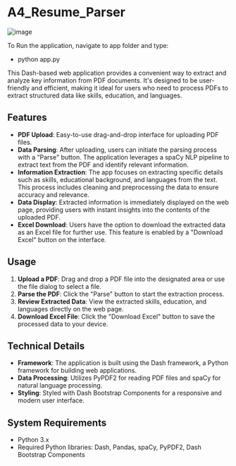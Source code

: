 # A4_Resume_Parser

![image](https://github.com/edvyan/A4_Resume_Parser/assets/46171741/0c237593-f8c4-4766-9e99-8c73c9decbd0)

To Run the application, navigate to app folder and type:  
- python app.py

This Dash-based web application provides a convenient way to extract and analyze key information from PDF documents. It's designed to be user-friendly and efficient, making it ideal for users who need to process PDFs to extract structured data like skills, education, and languages.

## Features

- **PDF Upload**: Easy-to-use drag-and-drop interface for uploading PDF files. 
- **Data Parsing**: After uploading, users can initiate the parsing process with a "Parse" button. The application leverages a spaCy NLP pipeline to extract text from the PDF and identify relevant information.
- **Information Extraction**: The app focuses on extracting specific details such as skills, educational background, and languages from the text. This process includes cleaning and preprocessing the data to ensure accuracy and relevance.
- **Data Display**: Extracted information is immediately displayed on the web page, providing users with instant insights into the contents of the uploaded PDF.
- **Excel Download**: Users have the option to download the extracted data as an Excel file for further use. This feature is enabled by a "Download Excel" button on the interface.

## Usage

1. **Upload a PDF**: Drag and drop a PDF file into the designated area or use the file dialog to select a file.
2. **Parse the PDF**: Click the "Parse" button to start the extraction process.
3. **Review Extracted Data**: View the extracted skills, education, and languages directly on the web page.
4. **Download Excel File**: Click the "Download Excel" button to save the processed data to your device.

## Technical Details

- **Framework**: The application is built using the Dash framework, a Python framework for building web applications.
- **Data Processing**: Utilizes PyPDF2 for reading PDF files and spaCy for natural language processing.
- **Styling**: Styled with Dash Bootstrap Components for a responsive and modern user interface.

## System Requirements

- Python 3.x
- Required Python libraries: Dash, Pandas, spaCy, PyPDF2, Dash Bootstrap Components


